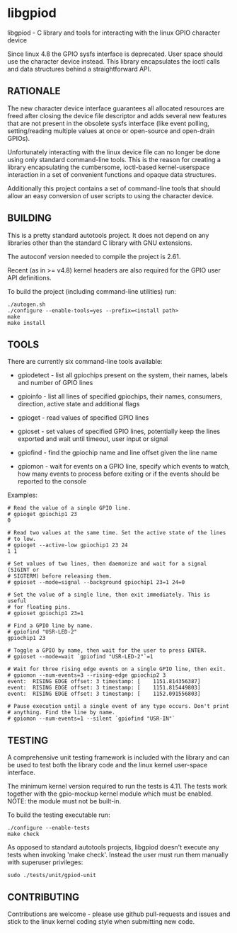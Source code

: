 libgpiod
========

  libgpiod - C library and tools for interacting with the linux GPIO
             character device

Since linux 4.8 the GPIO sysfs interface is deprecated. User space should use
the character device instead. This library encapsulates the ioctl calls and
data structures behind a straightforward API.

RATIONALE
---------

The new character device interface guarantees all allocated resources are
freed after closing the device file descriptor and adds several new features
that are not present in the obsolete sysfs interface (like event polling,
setting/reading multiple values at once or open-source and open-drain GPIOs).

Unfortunately interacting with the linux device file can no longer be done
using only standard command-line tools. This is the reason for creating a
library encapsulating the cumbersome, ioctl-based kernel-userspace interaction
in a set of convenient functions and opaque data structures.

Additionally this project contains a set of command-line tools that should
allow an easy conversion of user scripts to using the character device.

BUILDING
--------

This is a pretty standard autotools project. It does not depend on any
libraries other than the standard C library with GNU extensions.

The autoconf version needed to compile the project is 2.61.

Recent (as in >= v4.8) kernel headers are also required for the GPIO user
API definitions.

To build the project (including command-line utilities) run:

    ./autogen.sh
    ./configure --enable-tools=yes --prefix=<install path>
    make
    make install

TOOLS
-----

There are currently six command-line tools available:

* gpiodetect - list all gpiochips present on the system, their names, labels
               and number of GPIO lines

* gpioinfo   - list all lines of specified gpiochips, their names, consumers,
               direction, active state and additional flags

* gpioget    - read values of specified GPIO lines

* gpioset    - set values of specified GPIO lines, potentially keep the lines
               exported and wait until timeout, user input or signal

* gpiofind   - find the gpiochip name and line offset given the line name

* gpiomon    - wait for events on a GPIO line, specify which events to watch,
               how many events to process before exiting or if the events
               should be reported to the console

Examples:

    # Read the value of a single GPIO line.
    # gpioget gpiochip1 23
    0

    # Read two values at the same time. Set the active state of the lines
    # to low.
    # gpioget --active-low gpiochip1 23 24
    1 1

    # Set values of two lines, then daemonize and wait for a signal (SIGINT or
    # SIGTERM) before releasing them.
    # gpioset --mode=signal --background gpiochip1 23=1 24=0

    # Set the value of a single line, then exit immediately. This is useful
    # for floating pins.
    # gpioset gpiochip1 23=1

    # Find a GPIO line by name.
    # gpiofind "USR-LED-2"
    gpiochip1 23

    # Toggle a GPIO by name, then wait for the user to press ENTER.
    # gpioset --mode=wait `gpiofind "USR-LED-2"`=1

    # Wait for three rising edge events on a single GPIO line, then exit.
    # gpiomon --num-events=3 --rising-edge gpiochip2 3
    event:  RISING EDGE offset: 3 timestamp: [    1151.814356387]
    event:  RISING EDGE offset: 3 timestamp: [    1151.815449803]
    event:  RISING EDGE offset: 3 timestamp: [    1152.091556803]

    # Pause execution until a single event of any type occurs. Don't print
    # anything. Find the line by name.
    # gpiomon --num-events=1 --silent `gpiofind "USR-IN"`

TESTING
-------

A comprehensive unit testing framework is included with the library and can be
used to test both the library code and the linux kernel user-space interface.

The minimum kernel version required to run the tests is 4.11. The tests work
together with the gpio-mockup kernel module which must be enabled. NOTE: the
module must not be built-in.

To build the testing executable run:

    ./configure --enable-tests
    make check

As opposed to standard autotools projects, libgpiod doesn't execute any tests
when invoking 'make check'. Instead the user must run them manually with
superuser privileges:

    sudo ./tests/unit/gpiod-unit

CONTRIBUTING
------------

Contributions are welcome - please use github pull-requests and issues and
stick to the linux kernel coding style when submitting new code.
